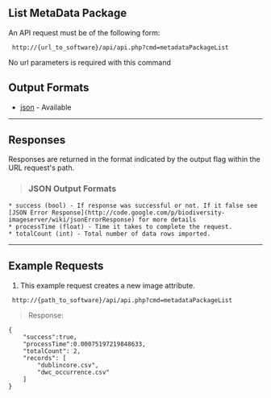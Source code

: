 ## List MetaData Package ##

An API request must be of the following form:

```
 http://{url_to_software}/api/api.php?cmd=metadataPackageList
```

No url parameters is required with this command

## Output Formats ##

  * [json](#JSON_Output_Formats.md) - Available


---

## Responses ##

Responses are returned in the format indicated by the output flag within the URL request's path.

> ### JSON Output Formats ###
    * success (bool) - If response was successful or not. If it false see [JSON Error Response](http://code.google.com/p/biodiversity-imageserver/wiki/jsonErrorResponse) for more details
    * processTime (float) - Time it takes to complete the request.
    * totalCount (int) - Total number of data rows imported.


---

## Example Requests ##

1. This example request creates a new image attribute.

```
 http://{path_to_software}/api/api.php?cmd=metadataPackageList
```

> Response:
```
{
    "success":true,
    "processTime":0.00075197219848633,
	"totalCount": 2,
    "records": [
        "dublincore.csv",
        "dwc_occurrence.csv"
    ]
}
```